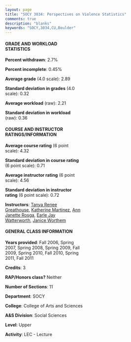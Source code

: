 ```yaml
---
layout: page
title: "SOCY 3034: Perspectives on Violence Statistics"
comments: true
description: "blanks"
keywords: "SOCY,3034,CU,Boulder"
---
```

<head>
<script src="https://ajax.googleapis.com/ajax/libs/jquery/2.1.3/jquery.min.js"></script>
<script src="https://dl.dropboxusercontent.com/s/pc42nxpaw1ea4o9/highcharts.js?dl=0"></script>
<!-- <script src="../assets/js/highcharts.js"></script> -->
<style type="text/css">@font-face {
	font-family: "Bebas Neue";
	src: url(https://www.filehosting.org/file/details/544349/BebasNeue Regular.otf) format("opentype");
	}
	h1.Bebas { 
		font-family: "Bebas Neue", Verdana, Tahoma;
	}
</style>
</head>
<body>
	<div id="container" style="float: right; width: 45%; height: 88%; margin-left: 2.5%; margin-right: 2.5%;"></div>
	<script language="JavaScript">
		$(document).ready(function() {
		var chart = {type: 'column'};
		var title = {text: 'Grade Distribution'};
		var xAxis = {categories: ['A','B','C','D','F'],crosshair: true};
		var yAxis = {min: 0,title: {text: 'Percentage'}};
		var tooltip = {headerFormat: '<center><b><span style="font-size:20px">{point.key}</span></b></center>',
		               pointFormat: '<td style="padding:0"><b>{point.y:.1f}%</b></td>',
		               footerFormat: '</table>',shared: true,useHTML: true};
		var plotOptions = {column: {pointPadding: 0.0,borderWidth: 0}};  
		var credits = {enabled: false};var series= [{name: 'Percent',data: [28.39,45.17,17.96,4.66,3.42,]}];
		var json = {};
		json.chart = chart;
		json.title = title;
		json.tooltip = tooltip;
		json.xAxis = xAxis;
		json.yAxis = yAxis;  
		json.series = series;
		json.plotOptions = plotOptions;  
		json.credits = credits;
		$('#container').highcharts(json);
	});
	</script>
</body>
			   
#### GRADE AND WORKLOAD STATISTICS

**Percent withdrawn**: 2.7%

**Percent incomplete**: 0.45%

**Average grade** (4.0 scale): 2.89

**Standard deviation in grades** (4.0 scale): 0.32

**Average workload** (raw): 2.21

**Standard deviation in workload** (raw): 0.36

#### COURSE AND INSTRUCTOR RATINGS/INFORMATION

**Average course rating** (6 point scale): 4.32

**Standard deviation in course rating** (6 point scale): 0.71

**Average instructor rating** (6 point scale): 4.56

**Standard deviation in instructor rating** (6 point scale): 0.72

**Instructors**: <a href='../../instructors/Tanya_Renee_Greathouse'>Tanya Renee Greathouse</a>, <a href='../../instructors/Katherine_Martinez'>Katherine Martinez</a>, <a href='../../instructors/Ann_Janette_Rosga'>Ann Janette Rosga</a>, <a href='../../instructors/Earle_Jay_Watterworth'>Earle Jay Watterworth</a>, <a href='../../instructors/Janice_Worthem'>Janice Worthem</a>

#### GENERAL CLASS INFORMATION

**Years provided**: Fall 2006, Spring 2007, Spring 2008, Spring 2009, Fall 2009, Spring 2010, Fall 2010, Spring 2011, Fall 2011

**Credits**: 3

**RAP/Honors class?** Neither

**Number of Sections**: 11

**Department**: SOCY

**College**: College of Arts and Sciences

**A&S Division**: Social Sciences

**Level**: Upper

**Activity**: LEC - Lecture
